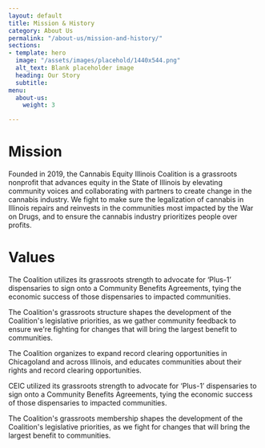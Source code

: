 ```yaml
---
layout: default
title: Mission & History
category: About Us
permalink: "/about-us/mission-and-history/"
sections:
- template: hero
  image: "/assets/images/placehold/1440x544.png"
  alt_text: Blank placeholder image
  heading: Our Story
  subtitle:
menu:
  about-us:
    weight: 3

---
```

# Mission

Founded in 2019, the Cannabis Equity Illinois Coalition is a grassroots nonprofit that advances equity in the State of Illinois by elevating community voices and collaborating with partners to create change in the cannabis industry. We fight to make sure the legalization of cannabis in Illinois repairs and reinvests in the communities most impacted by the War on Drugs, and to ensure the cannabis industry prioritizes people over profits.

# Values

The Coalition utilizes its grassroots strength to advocate for ‘Plus-1’ dispensaries to sign onto a Community Benefits Agreements, tying the economic success of those dispensaries to impacted communities.

The Coalition's grassroots structure shapes the development of the Coalition's legislative priorities, as we gather community feedback to ensure we're fighting for changes that will bring the largest benefit to communities.

The Coalition organizes to expand record clearing opportunities in Chicagoland and across Illinois, and educates communities about their rights and record clearing opportunities.

CEIC utilized its grassroots strength to advocate for ‘Plus-1’ dispensaries to sign onto a Community Benefits Agreements, tying the economic success of those dispensaries to impacted communities.

The Coalition's grassroots membership shapes the development of the Coalition's legislative priorities, as we fight for changes that will bring the largest benefit to communities.
